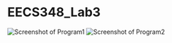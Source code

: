 # EECS348_Lab3
![Screenshot of Program1](/EECS348_Lab3/Program1_screenshot.png?raw=true "Program 1")
![Screenshot of Program2](/EECS348_Lab3/Program2_screenshot.png?raw=true "Program 2")
